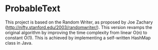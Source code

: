 # ProbableText

This project is based on the Random Writer, as proposed by Joe Zachary (http://nifty.stanford.edu/2003/randomwriter/). 
This version revamps the original algorithm by improving the time complexity from linear O(n) to constant O(1). This is achieved by implementing
a self-written HashMap class in Java. 
